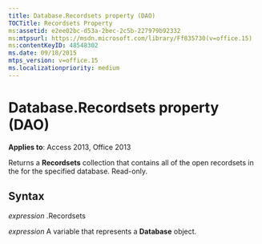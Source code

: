 ```yaml
---
title: Database.Recordsets property (DAO)
TOCTitle: Recordsets Property
ms:assetid: e2ee02bc-d53a-2bec-2c5b-227979b92332
ms:mtpsurl: https://msdn.microsoft.com/library/Ff835730(v=office.15)
ms:contentKeyID: 48548302
ms.date: 09/18/2015
mtps_version: v=office.15
ms.localizationpriority: medium
---
```


# Database.Recordsets property (DAO)


**Applies to**: Access 2013, Office 2013

Returns a **Recordsets** collection that contains all of the open recordsets in the for the specified database. Read-only.

## Syntax

*expression* .Recordsets

*expression* A variable that represents a **Database** object.

